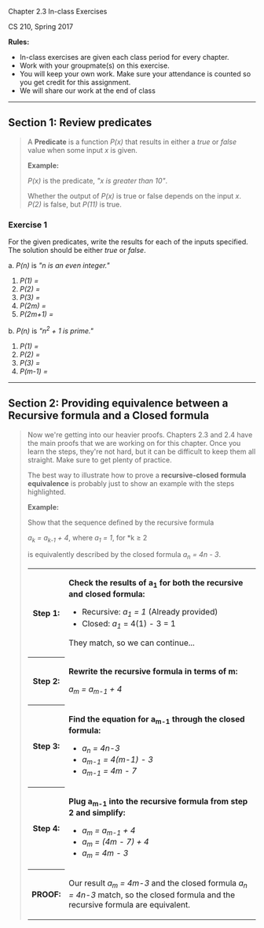 Chapter 2.3 In-class Exercises

CS 210, Spring 2017

**Rules:** 

* In-class exercises are given each class period for every chapter.
* Work with your groupmate(s) on this exercise.
* You will keep your own work. Make sure your attendance is counted so you get credit for this assignment.
* We will share our work at the end of class

---

## Section 1: Review predicates

<blockquote>

A **Predicate** is a function *P(x)* that results in either a
*true* or *false* value when some input *x* is given.

**Example:**

*P(x)* is the predicate, *"x is greater than 10"*.

Whether the output of *P(x)* is true or false depends
on the input *x*. *P(2)* is false, but *P(11)* is true.
 
</blockquote>

### Exercise 1

For the given predicates, write the results for each of the inputs specified.
The solution should be either *true* or *false*.

a. *P(n)* is *"n is an even integer."*

1. *P(1) =*
1. *P(2) =*
1. *P(3) =*
1. *P(2m) =*
1. *P(2m+1) =*

b. *P(n)* is *"n<sup>2</sup> + 1 is prime."*

1. *P(1) =*
1. *P(2) =*
1. *P(3) =*
1. *P(m-1) =*

---

## Section 2: Providing equivalence between a Recursive formula and a Closed formula

<blockquote>
Now we're getting into our heavier proofs. 
Chapters 2.3 and 2.4 have the main proofs that we are working on for this chapter. 
Once you learn the steps, they're not hard, 
but it can be difficult to keep them all straight. 
Make sure to get plenty of practice. 

The best way to illustrate how to prove a 
**recursive-closed formula equivalence**
is probably just to show an example with the steps highlighted. 

**Example:**

Show that the sequence defined by the recursive formula

*a<sub>k</sub> = a<sub>k-1</sub> + 4*, where *a<sub>1</sub> = 1*, for *k ≥ 2</sub>

is equivalently described by the closed formula *a<sub>n</sub> = 4n - 3*.

<table>

<tr>

<th> Step 1: </th>

<td>

**Check the results of a<sub>1</sub> for both the recursive and closed formula:**

* Recursive: *a<sub>1</sub> = 1* (Already provided)
* Closed: *a<sub>1</sub>* = 4(1) - 3 = 1

They match, so we can continue...

</td>

</tr>

<tr>
<th> Step 2: </th>
<td>

**Rewrite the recursive formula in terms of m:**

*a<sub>m</sub> = a<sub>m-1</sub> + 4*

</td>
</tr>

<tr>
<th> Step 3: </th>
<td>

**Find the equation for a<sub>m-1</sub> through the closed formula:**

* *a<sub>n</sub> = 4n-3*
* *a<sub>m-1</sub> = 4(m-1) - 3*
* *a<sub>m-1</sub> = 4m - 7*

</td>
</tr>

<tr>
<th> Step 4: </th>
<td>

**Plug a<sub>m-1</sub> into the recursive formula from step 2 and simplify:**

* *a<sub>m</sub> = a<sub>m-1</sub> + 4*
* *a<sub>m</sub> = (4m - 7) + 4*
* *a<sub>m</sub> = 4m - 3*

</td>
</tr>

<tr>
<th> PROOF: </th>
<td>

Our result *a<sub>m</sub> = 4m-3* and the closed formula
*a<sub>n</sub> = 4n-3* match, so the closed formula
and the recursive formula are equivalent.

</td>
</tr>


</table>

</blockquote>










